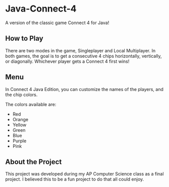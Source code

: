 # Java-Connect-4
A version of the classic game Connect 4 for Java!

## How to Play
There are two modes in the game, Singleplayer and Local Multiplayer. In both
games, the goal is to get a consecutive 4 chips horizontally, vertically, or
diagonally. Whichever player gets a Connect 4 first wins!

## Menu
In Connect 4 Java Edition, you can customize the names of the players, and
the chip colors. 

The colors available are:
- Red
- Orange
- Yellow
- Green
- Blue
- Purple
- Pink

## About the Project
This project was developed during my AP Computer Science class as a final project.
I believed this to be a fun project to do that all could enjoy.
